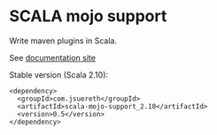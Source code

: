 # SCALA mojo support #

Write maven plugins in Scala.


See [documentation site](http://jsuereth.com/scala-mojo-support)

Stable version (Scala 2.10):

    <dependency>
      <groupId>com.jsuereth</groupId>
      <artifactId>scala-mojo-support_2.10</artifactId>
      <version>0.5</version>
    </dependency>
